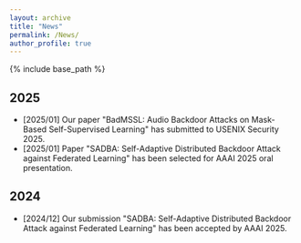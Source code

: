 ```yaml
---
layout: archive
title: "News"
permalink: /News/
author_profile: true
---
```


{% include base_path %}




## 2025
* [2025/01] Our paper "BadMSSL: Audio Backdoor Attacks on Mask-Based Self-Supervised Learning" has submitted to USENIX Security 2025.
* [2025/01] Paper "SADBA: Self-Adaptive Distributed Backdoor Attack against Federated Learning" has been selected for AAAI 2025 oral presentation.
  
## 2024
* [2024/12] Our submission "SADBA: Self-Adaptive Distributed Backdoor Attack against Federated Learning" has been accepted by AAAI 2025.

